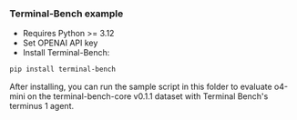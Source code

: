 ### Terminal-Bench example

- Requires Python >= 3.12
- Set OPENAI API key
- Install Terminal-Bench:

```bash
pip install terminal-bench
```

After installing, you can run the sample script in this folder to evaluate o4-mini on the terminal-bench-core v0.1.1 dataset with Terminal Bench's terminus 1 agent.